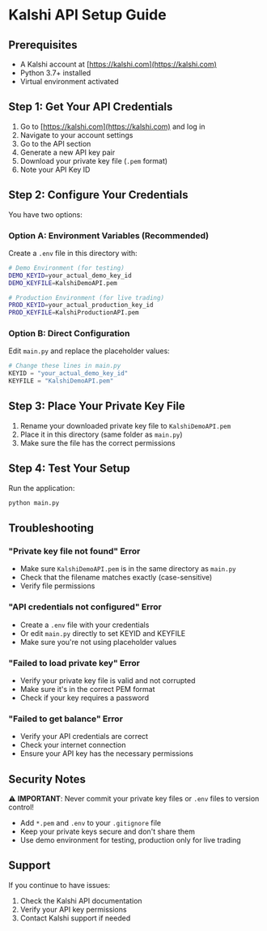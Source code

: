 # Kalshi API Setup Guide

## Prerequisites
- A Kalshi account at [https://kalshi.com](https://kalshi.com)
- Python 3.7+ installed
- Virtual environment activated

## Step 1: Get Your API Credentials

1. Go to [https://kalshi.com](https://kalshi.com) and log in
2. Navigate to your account settings
3. Go to the API section
4. Generate a new API key pair
5. Download your private key file (`.pem` format)
6. Note your API Key ID

## Step 2: Configure Your Credentials

You have two options:

### Option A: Environment Variables (Recommended)
Create a `.env` file in this directory with:

```bash
# Demo Environment (for testing)
DEMO_KEYID=your_actual_demo_key_id
DEMO_KEYFILE=KalshiDemoAPI.pem

# Production Environment (for live trading)
PROD_KEYID=your_actual_production_key_id
PROD_KEYFILE=KalshiProductionAPI.pem
```

### Option B: Direct Configuration
Edit `main.py` and replace the placeholder values:

```python
# Change these lines in main.py
KEYID = "your_actual_demo_key_id"
KEYFILE = "KalshiDemoAPI.pem"
```

## Step 3: Place Your Private Key File

1. Rename your downloaded private key file to `KalshiDemoAPI.pem`
2. Place it in this directory (same folder as `main.py`)
3. Make sure the file has the correct permissions

## Step 4: Test Your Setup

Run the application:

```bash
python main.py
```

## Troubleshooting

### "Private key file not found" Error
- Make sure `KalshiDemoAPI.pem` is in the same directory as `main.py`
- Check that the filename matches exactly (case-sensitive)
- Verify file permissions

### "API credentials not configured" Error
- Create a `.env` file with your credentials
- Or edit `main.py` directly to set KEYID and KEYFILE
- Make sure you're not using placeholder values

### "Failed to load private key" Error
- Verify your private key file is valid and not corrupted
- Make sure it's in the correct PEM format
- Check if your key requires a password

### "Failed to get balance" Error
- Verify your API credentials are correct
- Check your internet connection
- Ensure your API key has the necessary permissions

## Security Notes

⚠️ **IMPORTANT**: Never commit your private key files or `.env` files to version control!
- Add `*.pem` and `.env` to your `.gitignore` file
- Keep your private keys secure and don't share them
- Use demo environment for testing, production only for live trading

## Support

If you continue to have issues:
1. Check the Kalshi API documentation
2. Verify your API key permissions
3. Contact Kalshi support if needed
